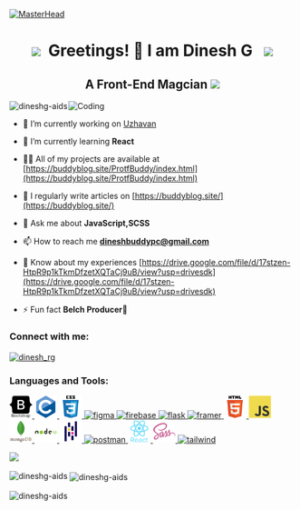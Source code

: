 
[![MasterHead](https://user-images.githubusercontent.com/22107794/139580686-887df369-edb8-4bc8-b607-4fbf6d7e4866.gif)](https://github.com/DineshG-AIDS)


<div align="center">

# <img src="https://user-images.githubusercontent.com/74038190/213844263-a8897a51-32f4-4b3b-b5c2-e1528b89f6f3.png" width="50px" /> &nbsp;Greetings! 👋 I am Dinesh G &nbsp; <img src="https://user-images.githubusercontent.com/74038190/213844263-a8897a51-32f4-4b3b-b5c2-e1528b89f6f3.png" width="50px" />

 
</div>
<h2 align="center">A Front-End Magcian  <img  width="30px" src="https://user-images.githubusercontent.com/74038190/216122041-518ac897-8d92-4c6b-9b3f-ca01dcaf38ee.png"/></h2>
<img align="right" alt="Coding" width="400" src="https://github-production-user-asset-6210df.s3.amazonaws.com/74038190/238355349-7d484dc9-68a9-4ee6-a767-aea59035c12d.gif"/>

<p align="left"> <img src="https://komarev.com/ghpvc/?username=dineshg-aids&label=Profile%20views&color=0e75b6&style=flat" alt="dineshg-aids" /> </p>

- 🔭 I’m currently working on [Uzhavan](https://github.com/DineshG-AIDS/uzhavanLanding)

- 🌱 I’m currently learning **React**

- 👨‍💻 All of my projects are available at [https://buddyblog.site/ProtfBuddy/index.html](https://buddyblog.site/ProtfBuddy/index.html)

- 📝 I regularly write articles on [https://buddyblog.site/](https://buddyblog.site/)

- 💬 Ask me about **JavaScript,SCSS**

- 📫 How to reach me **dineshbuddypc@gmail.com**

- 📄 Know about my experiences [https://drive.google.com/file/d/17stzen-HtpR9p1kTkmDfzetXQTaCj9uB/view?usp=drivesdk](https://drive.google.com/file/d/17stzen-HtpR9p1kTkmDfzetXQTaCj9uB/view?usp=drivesdk)

- ⚡ Fun fact **Belch Producer👻**

<h3 align="left">Connect with me:</h3>
<p align="left">
<a href="https://www.leetcode.com/dinesh_rg" target="blank"><img align="center" src="https://raw.githubusercontent.com/rahuldkjain/github-profile-readme-generator/master/src/images/icons/Social/leet-code.svg" alt="dinesh_rg" height="30" width="40" /></a>
</p>


<h3 align="left">Languages and Tools:</h3>
<p align="left"> <a href="https://getbootstrap.com" target="_blank" rel="noreferrer"> <img src="https://raw.githubusercontent.com/devicons/devicon/master/icons/bootstrap/bootstrap-plain-wordmark.svg" alt="bootstrap" width="40" height="40"/> </a> <a href="https://www.cprogramming.com/" target="_blank" rel="noreferrer"> <img src="https://raw.githubusercontent.com/devicons/devicon/master/icons/c/c-original.svg" alt="c" width="40" height="40"/> </a> <a href="https://www.w3schools.com/css/" target="_blank" rel="noreferrer"> <img src="https://raw.githubusercontent.com/devicons/devicon/master/icons/css3/css3-original-wordmark.svg" alt="css3" width="40" height="40"/> </a> <a href="https://www.figma.com/" target="_blank" rel="noreferrer"> <img src="https://www.vectorlogo.zone/logos/figma/figma-icon.svg" alt="figma" width="40" height="40"/> </a> <a href="https://firebase.google.com/" target="_blank" rel="noreferrer"> <img src="https://www.vectorlogo.zone/logos/firebase/firebase-icon.svg" alt="firebase" width="40" height="40"/> </a> <a href="https://flask.palletsprojects.com/" target="_blank" rel="noreferrer"> <img src="https://www.vectorlogo.zone/logos/pocoo_flask/pocoo_flask-icon.svg" alt="flask" width="40" height="40"/> </a> <a href="https://www.framer.com/" target="_blank" rel="noreferrer"> <img src="https://www.vectorlogo.zone/logos/framer/framer-icon.svg" alt="framer" width="40" height="40"/> </a> <a href="https://www.w3.org/html/" target="_blank" rel="noreferrer"> <img src="https://raw.githubusercontent.com/devicons/devicon/master/icons/html5/html5-original-wordmark.svg" alt="html5" width="40" height="40"/> </a> <a href="https://developer.mozilla.org/en-US/docs/Web/JavaScript" target="_blank" rel="noreferrer"> <img src="https://raw.githubusercontent.com/devicons/devicon/master/icons/javascript/javascript-original.svg" alt="javascript" width="40" height="40"/> </a> <a href="https://www.mongodb.com/" target="_blank" rel="noreferrer"> <img src="https://raw.githubusercontent.com/devicons/devicon/master/icons/mongodb/mongodb-original-wordmark.svg" alt="mongodb" width="40" height="40"/> </a> <a href="https://nodejs.org" target="_blank" rel="noreferrer"> <img src="https://raw.githubusercontent.com/devicons/devicon/master/icons/nodejs/nodejs-original-wordmark.svg" alt="nodejs" width="40" height="40"/> </a> <a href="https://pandas.pydata.org/" target="_blank" rel="noreferrer"> <img src="https://raw.githubusercontent.com/devicons/devicon/2ae2a900d2f041da66e950e4d48052658d850630/icons/pandas/pandas-original.svg" alt="pandas" width="40" height="40"/> </a> <a href="https://postman.com" target="_blank" rel="noreferrer"> <img src="https://www.vectorlogo.zone/logos/getpostman/getpostman-icon.svg" alt="postman" width="40" height="40"/> </a> <a href="https://reactjs.org/" target="_blank" rel="noreferrer"> <img src="https://raw.githubusercontent.com/devicons/devicon/master/icons/react/react-original-wordmark.svg" alt="react" width="40" height="40"/> </a> <a href="https://sass-lang.com" target="_blank" rel="noreferrer"> <img src="https://raw.githubusercontent.com/devicons/devicon/master/icons/sass/sass-original.svg" alt="sass" width="40" height="40"/> </a> <a href="https://tailwindcss.com/" target="_blank" rel="noreferrer"> <img src="https://www.vectorlogo.zone/logos/tailwindcss/tailwindcss-icon.svg" alt="tailwind" width="40" height="40"/> </a> </p>
<img src="https://user-images.githubusercontent.com/74038190/218265814-3084a4ba-809c-4135-afc0-8685d0f634b3.gif"/>

<p><img align="left" src="https://github-readme-stats.vercel.app/api/top-langs?username=dineshg-aids&show_icons=true&locale=en&layout=compact" alt="dineshg-aids" /></p>

<p>&nbsp;<img align="center" src="https://github-readme-stats.vercel.app/api?username=dineshg-aids&show_icons=true&locale=en" alt="dineshg-aids" /></p>

<p><img align="center" src="https://github-readme-streak-stats.herokuapp.com/?user=dineshg-aids&" alt="dineshg-aids" /></p>
